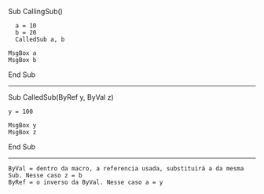 Sub CallingSub()

      a = 10
      b = 20
      CalledSub a, b

    MsgBox a
    MsgBox b

End Sub
________
Sub CalledSub(ByRef y, ByVal z)

    y = 100

    MsgBox y
    MsgBox z
    
End Sub
________
    ByVal = dentro da macro, a referencia usada, substituirá a da mesma Sub. Nesse caso z = b
    ByRef = o inverso da ByVal. Nesse caso a = y
